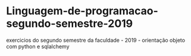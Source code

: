 # Linguagem-de-programacao-segundo-semestre-2019
exercicios do segundo semestre da faculdade - 2019 - orientação objeto com python e sqlalchemy
